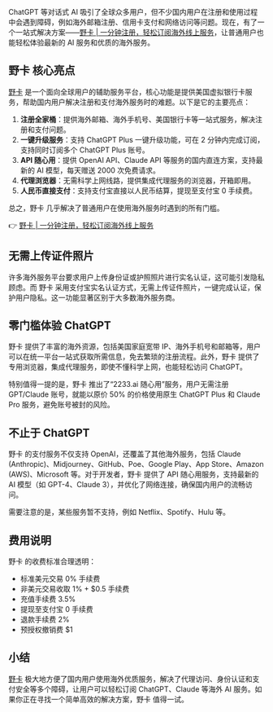 ChatGPT 等对话式 AI 吸引了全球众多用户，但不少国内用户在注册和使用过程中会遇到障碍，例如海外邮箱注册、信用卡支付和网络访问等问题。现在，有了一个一站式解决方案——[野卡 | 一分钟注册，轻松订阅海外线上服务](https://bit.ly/bewildcard)，让普通用户也能轻松体验最新的 AI 服务和优质的海外服务。

## 野卡 核心亮点

[野卡](https://bit.ly/bewildcard) 是一个面向全球用户的辅助服务平台，核心功能是提供美国虚拟银行卡服务，帮助国内用户解决注册和支付海外服务时的难题。以下是它的主要亮点：

1. **注册全家桶**：提供海外邮箱、海外手机号、美国银行卡等一站式服务，解决注册和支付问题。
2. **一键升级服务**：支持 ChatGPT Plus 一键升级功能，可在 2 分钟内完成订阅，支持同时订阅多个 ChatGPT Plus 账号。
3. **API 随心用**：提供 OpenAI API、Claude API 等服务的国内直连方案，支持最新的 AI 模型，每天赠送 2000 次免费请求。
4. **代理浏览器**：无需科学上网线路，提供集成代理服务的浏览器，开箱即用。
5. **人民币直接支付**：支持支付宝直接以人民币结算，提现至支付宝 0 手续费。

总之，野卡 几乎解决了普通用户在使用海外服务时遇到的所有门槛。

👉 [野卡 | 一分钟注册，轻松订阅海外线上服务](https://bit.ly/bewildcard)

## 无需上传证件照片

许多海外服务平台要求用户上传身份证或护照照片进行实名认证，这可能引发隐私顾虑。而 野卡 采用支付宝实名认证方式，无需上传证件照片，一键完成认证，保护用户隐私。这一功能显著区别于大多数海外服务商。

## 零门槛体验 ChatGPT

野卡 提供了丰富的海外资源，包括美国家庭宽带 IP、海外手机号和邮箱等，用户可以在统一平台一站式获取所需信息，免去繁琐的注册流程。此外，野卡 提供了专用浏览器，集成代理服务，即使不懂科学上网，也能轻松访问 ChatGPT。

特别值得一提的是，野卡 推出了“2233.ai 随心用”服务，用户无需注册 GPT/Claude 账号，就能以原价 50% 的价格使用原生 ChatGPT Plus 和 Claude Pro 服务，避免账号被封的风险。

## 不止于 ChatGPT

野卡 的支付服务不仅支持 OpenAI，还覆盖了其他海外服务，包括 Claude (Anthropic)、Midjourney、GitHub、Poe、Google Play、App Store、Amazon (AWS)、Microsoft 等。对于开发者，野卡 提供了 API 随心用服务，支持最新的 AI 模型（如 GPT-4、Claude 3），并优化了网络连接，确保国内用户的流畅访问。

需要注意的是，某些服务暂不支持，例如 Netflix、Spotify、Hulu 等。

## 费用说明

野卡 的收费标准合理透明：

- 标准美元交易 0% 手续费
- 非美元交易收取 1% + $0.5 手续费
- 充值手续费 3.5%
- 提现至支付宝 0 手续费
- 退款手续费 2%
- 预授权撤销费 $1

## 小结

[野卡](https://bit.ly/bewildcard) 极大地方便了国内用户使用海外优质服务，解决了代理访问、身份认证和支付安全等多个障碍，让用户可以轻松订阅 ChatGPT、Claude 等海外 AI 服务。如果你正在寻找一个简单高效的解决方案，野卡 值得一试。